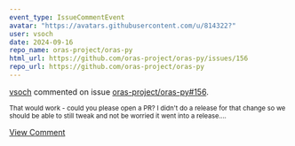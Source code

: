 ```yaml
---
event_type: IssueCommentEvent
avatar: "https://avatars.githubusercontent.com/u/814322?"
user: vsoch
date: 2024-09-16
repo_name: oras-project/oras-py
html_url: https://github.com/oras-project/oras-py/issues/156
repo_url: https://github.com/oras-project/oras-py
---
```


<a href='https://github.com/vsoch' target='_blank'>vsoch</a> commented on issue <a href='https://github.com/oras-project/oras-py/issues/156' target='_blank'>oras-project/oras-py#156</a>.

<small>That would work - could you please open a PR? I didn't do a release for that change so we should be able to still tweak and not be worried it went into a release....</small>

<a href='https://github.com/oras-project/oras-py/issues/156' target='_blank'>View Comment</a>